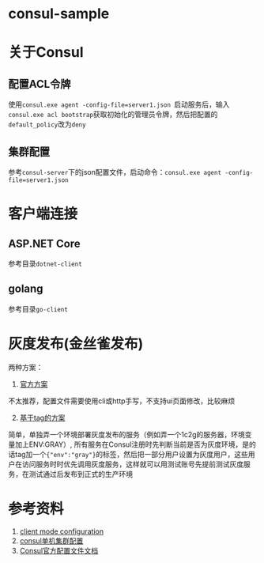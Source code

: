 # consul-sample

# 关于Consul

## 配置ACL令牌

使用`consul.exe agent -config-file=server1.json `启动服务后，输入`consul.exe acl bootstrap`获取初始化的管理员令牌，然后把配置的`default_policy`改为`deny`

## 集群配置

参考`consul-server`下的json配置文件，启动命令：`consul.exe agent -config-file=server1.json`

# 客户端连接

## ASP.NET Core

参考目录`dotnet-client`

## golang

参考目录`go-client`


# 灰度发布(金丝雀发布)

两种方案：

1. [官方方案](https://www.hashicorp.com/blog/canary-deployments-with-consul-service-mesh)

不太推荐，配置文件需要使用cli或http手写，不支持ui页面修改，比较麻烦

2. [基于tag的方案](https://blog.csdn.net/qq_43692950/article/details/125226460)

简单，单独弄一个环境部署灰度发布的服务（例如弄一个1c2g的服务器，环境变量加上ENV:GRAY）, 所有服务在Consul注册时先判断当前是否为灰度环境，是的话tag加一个`{"env":"gray"}`的标签，然后把一部分用户设置为灰度用户，这些用户在访问服务时时优先调用灰度服务，这样就可以用测试账号先提前测试灰度服务，在测试通过后发布到正式的生产环境



# 参考资料

1. [client mode configuration](https://devopscube.com/hsetup-configure-consul-agent-client-mode/)
2. [consul单机集群配置](https://blog.csdn.net/yzf279533105/article/details/130268875)
3. [Consul官方配置文件文档](https://developer.hashicorp.com/consul/docs/agent/config/config-files)
